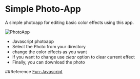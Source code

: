 # Simple Photo-App

A simple photoapp for editing basic color effects using this app.

![PhotoApp](https://media.giphy.com/media/Lkg0cWg7sj1IMWKdeh/giphy.gif "Reference gif image")

- Javascript photoapp
- Select the Photo from your directory
- change the color effects as you want
- If you want to change use *clear* option to clear current effect
- Finally, you can download the photo

##Reference
[Fun-Javascript](https://fun-javascript-projects.com/course)
